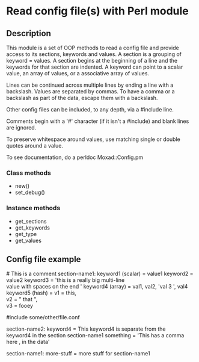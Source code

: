 # Read config file(s) with Perl module

## Description
This module is a set of OOP methods to read a config file and provide access
to its sections, keywords and values.  A section is a grouping of keyword =
values.  A section begins at the beginning of a line and the keywords for that
section are indented.  A keyword can point to a scalar value, an array of
values, or a associative array of values.

Lines can be continued across multiple lines by ending a line with a
backslash.  Values are separated by commas.  To have a comma or a backslash as
part of the data, escape them with a backslash.

Other config files can be included, to any depth, via a #include line.

Comments begin with a '#' character (if it isn't a #include) and blank lines
are ignored.

To preserve whitespace around values, use matching single or double quotes
around a value.

To see documentation, do a perldoc Moxad::Config.pm

### Class methods
- new()
- set_debug()

### Instance methods
- get_sections
- get_keywords
- get_type
- get_values


## Config file example
\# This is a comment
section-name1:
    keyword1 (scalar)   = value1
    keyword2            = value2
    keyword3            = 'this is a really big multi-line \
                            value with spaces on the end   '
    keyword4 (array)    = val1, val2, 'val 3   ', val4
    keyword5 (hash)     = v1 = this, \
                            v2 = " that ", \
                            v3 = fooey

#include some/other/file.conf

section-name2:
    keyword4            = This keyword4 is separate from the \
                            keyword4 in the section section-name1
    something           = 'This has a comma here \, in the data'

section-name1:
    more-stuff          = more stuff for section-name1
